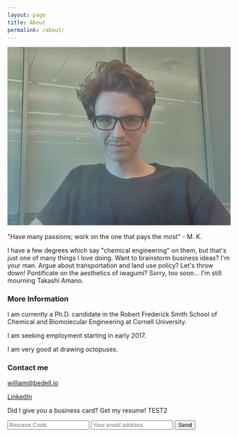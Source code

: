 ```yaml
---
layout: page
title: About
permalink: /about/
---
```


![Bill](/images/portrait_20160530.jpg)

"Have many passions; work on the one that pays the most" - M. K.

I have a few degrees which say "chemical engineering" on them, but that's just one of many things I love doing. Want to brainstorm business ideas?  I'm your man. Argue about transportation and land use policy? Let's throw down! Pontificate on the aesthetics of iwagumi? Sorry, too soon... I'm still mourning Takashi Amano.

### More Information

I am currently a Ph.D. candidate in the Robert Frederick Smith School of Chemical and Biomolecular Engineering at Cornell University.

I am seeking employment starting in early 2017.

I am very good at drawing octopuses.

### Contact me

[william@bedell.io](mailto:william@bedell.io)

[LinkedIn](https://www.linkedin.com/in/bill-bedell-27813749)

Did I give you a business card? Get my resume! TEST2

<form action="https://formspree.io/william@bedell.io"
      method="POST">
    <input type="text" name="code" placeholder="Resume Code">
    <input type="text" name="_subject" placeholder="Your email address">
    <input type="text" name="_format" value="plain" style="display:none" />
    <input type="submit" value="Send">
</form> 

